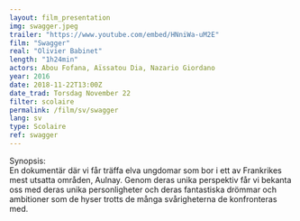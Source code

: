 ```yaml
---
layout: film_presentation
img: swagger.jpeg
trailer: "https://www.youtube.com/embed/HNniWa-uM2E"
film: "Swagger"
real: "Olivier Babinet"
length: "1h24min"
actors: Abou Fofana, Aïssatou Dia, Nazario Giordano
year: 2016
date: 2018-11-22T13:00Z
date_trad: Torsdag November 22
filter: scolaire
permalink: /film/sv/swagger
lang: sv
type: Scolaire
ref: swagger
---
```


<span class="name"> Synopsis:</span> <br/>
<span class="resumefilm"> En dokumentär där vi får träffa elva ungdomar som bor i ett av Frankrikes mest utsatta områden, Aulnay. Genom deras unika perspektiv får vi bekanta oss med deras unika personligheter och deras fantastiska drömmar och ambitioner som de hyser trotts de många svårigheterna de konfronteras med. </span>
